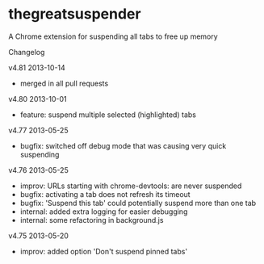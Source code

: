 thegreatsuspender
=================

A Chrome extension for suspending all tabs to free up memory

Changelog 

v4.81   2013-10-14
- merged in all pull requests

v4.80   2013-10-01
- feature:  suspend multiple selected (highlighted) tabs


v4.77   2013-05-25
- bugfix:   switched off debug mode that was causing very quick suspending


v4.76   2013-05-25
- improv:   URLs starting with chrome-devtools: are never suspended
- bugfix:   activating a tab does not refresh its timeout
- bugfix:   'Suspend this tab' could potentially suspend more than one tab
- internal: added extra logging for easier debugging
- internal: some refactoring in background.js

v4.75   2013-05-20
- improv:   added option 'Don't suspend pinned tabs'

